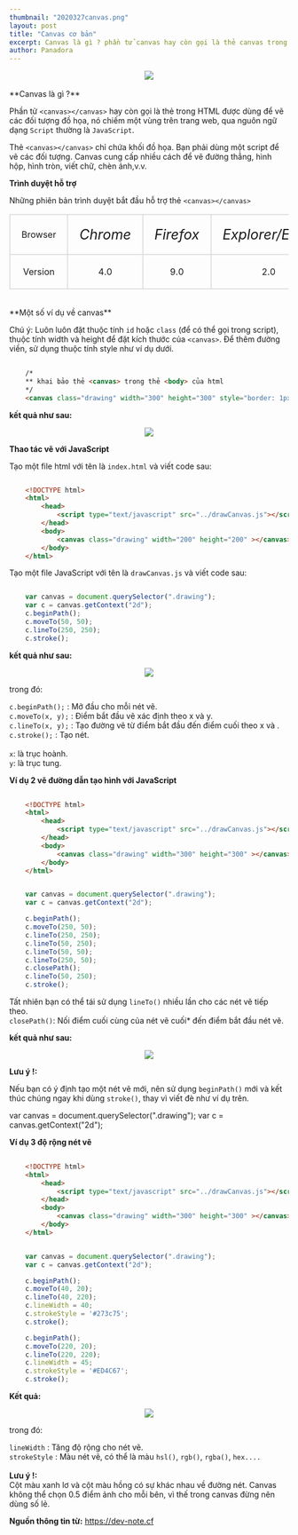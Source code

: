 ```yaml
---
thumbnail: "2020327canvas.png"
layout: post
title: "Canvas cơ bản"
excerpt: Canvas là gì ? phần tử canvas hay còn gọi là thẻ canvas trong html
author: Panadora
---
```


<center><img class="img-thumbnail" src="https://www.dammio.com/wp-content/uploads/2018/06/html5-canvas-770x433.jpg"></center>
<br>
**Canvas là gì ?**

Phần tử `<canvas></canvas>` hay còn gọi là thẻ trong HTML được dùng để vẽ các đối tượng đồ họa, nó chiếm một vùng trên trang web, qua nguôn ngữ dạng `Script` thường là `JavaScript`.

Thẻ `<canvas></canvas>` chỉ chứa khối đồ họa. Bạn phải dùng một script để vẽ các đối tượng. Canvas cung cấp nhiều cách để vẽ đường thẳng, hình hộp, hình tròn, viết chữ, chèn ảnh,v.v.

**Trình duyệt hỗ trợ**

Những phiên bản trình duyệt bắt đầu hỗ trợ thẻ `<canvas></canvas>`

<style type="text/css">
	td {
                border: 2px solid #dddd;
                padding: 20px;
                text-align: center;
        }
	td i {
		font-size: 25px;
	}
</style>

<table class="table table-dark" style="text-align: center; width: auto;">
	<tr>
		<td> Browser </td>
		<td> <i class="fab fa-chrome"> Chrome</i> </td>
		<td> <i class="fab fa-firefox-browser"> Firefox</i> </td>
		<td> <i class="fab fa-internet-explorer"> Explorer/Edge</i> </td>
		<td> <i class="fab fa-safari"> Safari</i> </td>
		<td> <i class="fab fa-opera"> Openra</i> </td>
	</tr>
	<tr>
		<td> Version </td>
		<td> 4.0 </td>
		<td> 9.0 </td>
		<td> 2.0 </td>
		<td> 3.1</td>
		<td> 9.0 </td>
	</tr>
</table>

<br>
**Một số ví dụ về canvas**

Chú ý: Luôn luôn đặt thuộc tính `id` hoặc `class` (để có thể gọi trong script), thuộc tính width và height để đặt kích thước của `<canvas>`. Để thêm đường viền, sử dụng thuộc tính style như ví dụ dưới.

```html
	
	/* 
	** khai bảo thẻ <canvas> trong thẻ <body> của html
	*/
	<canvas class="drawing" width="300" height="300" style="border: 1px solid #000;"></canvas>

```

**kết quả như sau:**

<center><img class="img-thumbnail" src="{{site.baseurl}}/image/border-with-canvas.png"></center>

**Thao tác vẽ với JavaScript**

Tạo một file html với tên là `index.html` và viết code sau:

```html

	<!DOCTYPE html>
	<html>
		<head>
			<script type="text/javascript" src="../drawCanvas.js"></script>
		</head>
		<body>
			<canvas class="drawing" width="200" height="200" ></canvas>
		</body>
	</html>

```

Tạo một file JavaScript với tên là `drawCanvas.js` và viết code sau:

```javascript

	var canvas = document.querySelector(".drawing");
	var c = canvas.getContext("2d");
	c.beginPath();
	c.moveTo(50, 50);
	c.lineTo(250, 250);
	c.stroke();

```

**kết quả như sau:**

<center><img class="img-thumbnail" src="{{site.baseurl}}/image/draw-line-canvas.png"></center>

trong đó:

`c.beginPath();` : Mở đầu cho mỗi nét vẽ. <br>
`c.moveTo(x, y);` : Điểm bắt đầu vẽ xác định theo x và y. <br>
`c.lineTo(x, y);` : Tạo đường vẽ từ điểm bắt đầu đến điểm cuối theo x và . <br>
`c.stroke();` : Tạo nét. <br>
 <br>
`x`: là trục hoành. <br>
`y`: là trục tung. <br>


**Ví dụ 2 vẽ đường dẫn tạo hình với JavaScript**

```html
	
	<!DOCTYPE html>
	<html>
		<head>
			<script type="text/javascript" src="../drawCanvas.js"></script>
		</head>
		<body>
			<canvas class="drawing" width="300" height="300" ></canvas>
		</body>
	</html>

```

```javascript

	var canvas = document.querySelector(".drawing");
	var c = canvas.getContext("2d");

	c.beginPath();
	c.moveTo(250, 50);
	c.lineTo(250, 250);
	c.lineTo(50, 250);
	c.lineTo(50, 50);
	c.lineTo(250, 50);
	c.closePath();
	c.lineTo(50, 250);
	c.stroke();

```

Tất nhiên bạn có thể tái sử dụng `lineTo()` nhiều lần cho các nét vẽ tiếp theo.<br>
`closePath()`: Nối điểm cuối cùng của nét vẽ cuối* đến điểm bắt đầu nét vẽ.

**kết quả như sau:**

<center><img class="img-thumbnail" src="{{site.baseurl}}/image/draw-line-canvas2.png"></center>

**Lưu ý !:**

Nếu bạn có ý định tạo một nét vẽ mới, nên sử dụng `beginPath()` mới và kết thúc chúng ngay khi dùng `stroke()`, thay vì viết đè như ví dụ trên.

var canvas = document.querySelector(".drawing");
var c = canvas.getContext("2d");

**Ví dụ 3 độ rộng nét vẽ**

```html
	
	<!DOCTYPE html>
	<html>
		<head>
			<script type="text/javascript" src="../drawCanvas.js"></script>
		</head>
		<body>
			<canvas class="drawing" width="300" height="300" ></canvas>
		</body>
	</html>

```

```javascript

	var canvas = document.querySelector(".drawing");
	var c = canvas.getContext("2d");

	c.beginPath();
	c.moveTo(40, 20);
	c.lineTo(40, 220);
	c.lineWidth = 40;
	c.strokeStyle = '#273c75';
	c.stroke();

	c.beginPath();
	c.moveTo(220, 20);
	c.lineTo(220, 220);
	c.lineWidth = 45;
	c.strokeStyle = '#ED4C67';
	c.stroke();

```

**Kết quả:**

<center><img class="img-thumbnail" src="{{site.baseurl}}/image/draw-linebg-canvas.png"></center>

trong đó:

`lineWidth` : Tăng độ rộng cho nét vẽ. <br>
`strokeStyle` : Màu nét vẽ, có thể là màu `hsl()`, `rgb()`, `rgba()`, `hex....` <br>
<br>
**Lưu ý !:**
<br>
Cột màu xanh lơ và cột màu hồng có sự khác nhau về đường nét. Canvas không thể chọn 0.5 điểm ảnh cho mỗi bên, vì thế trong canvas đừng nên dùng số lẻ.

**Nguồn thông tin từ:**  <a href="https://dev-note.cf" style="font-weight: bold;">https://dev-note.cf</a>
